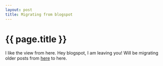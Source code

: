 ```yaml
---
layout: post
title: Migrating from blogspot
---
```


{{ page.title }}
================

I like the view from here. Hey blogspot, I am leaving you! Will be migrating older posts from <a href='http://curiosityhealsthecat.blogspot.in/' target='_blank'>here</a> to here.
